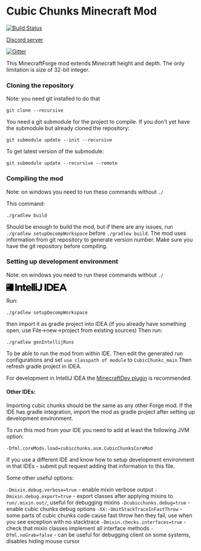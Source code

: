 # Cubic Chunks Minecraft Mod

[![Build Status](https://travis-ci.org/OpenCubicChunks/CubicChunks.svg?branch=MC_1.12)](https://travis-ci.org/OpenCubicChunks/CubicChunks)

[Discord server](https://discord.gg/kMfWg9m)

[![Gitter](https://badges.gitter.im/Join%20Chat.svg)](https://gitter.im/CubicChunks-dev/Lobby?utm_source=badge&utm_medium=badge&utm_campaign=pr-badge&utm_content=badge)

This MinecraftForge mod extends Minecraft height and depth. The only limitation is size of 32-bit integer.

### Cloning the repository
Note: you need git installed to do that
```
git clone --recursive
```
You need a git submodule for the project to compile.
If you don't yet have the submodule but already cloned the repository:
```
git submodule update --init --recursive
```

To get latest version of the submodule:
```
git submodule update --recursive --remote
```

### Compiling the mod
Note: on windows you need to run these commands without `./`

This command:
```
./gradlew build
```
Should be enough to build the mod, but if there are any issues, run `./gradlew setupDecompWorkspace` before `./gradlew build`.
The mod uses information from git repository to generate version number. Make sure you have the git repository before compiling.

### Setting up development environment
Note: on windows you need to run these commands without `./`

![IntelliJ IDEA](intellij-logo.png)

Run:
```
./gradlew setupDecompWorkspace
```
then import it as gradle project into IDEA (if you already have something open, use File->new->project from existing sources)
Then run:
```
./gradlew genIntellijRuns
```
To be able to run the mod from within IDE. Then edit the generated run configurations and set `use classpath of module` to `CubicChunkc_main`
Then refresh gradle project in IDEA.

For development in IntelliJ IDEA the [MinecraftDev plugin](https://plugins.jetbrains.com/idea/plugin/8327-minecraft-development) is recommended.


#### Other IDEs:

Importing cubic chunks should be the same as any other Forge mod. If the IDE has gradle integration, import the mod as gradle project after setting
 up development environment.
 
To run this mod from your IDE you need to add at least the following JVM option:
```
-Dfml.coreMods.load=cubicchunks.asm.CubicChunksCoreMod
```

If you use a different IDE and know how to setup development environment in that IDEs - submit pull request adding that information to this file.

Some other useful options:

`-Dmixin.debug.verbose=true` - enable mixin verbose output
`-Dmixin.debug.export=true` - export classes after applying mixins to `run/.mixin.out/`, useful for debugging mixins
`-Dcubicchunks.debug=true` - enable cubic chunks debug options
`-XX:-OmitStackTraceInFastThrow` - some parts of cubic chunks code cause fast throw hen they fail, use when you see exception with no stacktrace
`-Dmixin.checks.interfaces=true` - check that mixin classes implement all interface methods
`-Dfml.noGrab=false` - can be useful for debugging client on some systems, disables hiding mouse cursor


